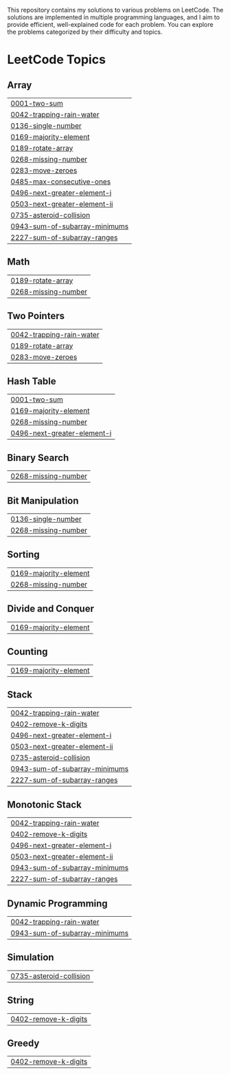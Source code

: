 This repository contains my solutions to various problems on LeetCode. The solutions are implemented in multiple programming languages, and I aim to provide efficient, well-explained code for each problem. You can explore the problems categorized by their difficulty and topics.

<!---LeetCode Topics Start-->
# LeetCode Topics
## Array
|  |
| ------- |
| [0001-two-sum](https://github.com/AnishaKumari82/leetcode/tree/master/0001-two-sum) |
| [0042-trapping-rain-water](https://github.com/AnishaKumari82/leetcode/tree/master/0042-trapping-rain-water) |
| [0136-single-number](https://github.com/AnishaKumari82/leetcode/tree/master/0136-single-number) |
| [0169-majority-element](https://github.com/AnishaKumari82/leetcode/tree/master/0169-majority-element) |
| [0189-rotate-array](https://github.com/AnishaKumari82/leetcode/tree/master/0189-rotate-array) |
| [0268-missing-number](https://github.com/AnishaKumari82/leetcode/tree/master/0268-missing-number) |
| [0283-move-zeroes](https://github.com/AnishaKumari82/leetcode/tree/master/0283-move-zeroes) |
| [0485-max-consecutive-ones](https://github.com/AnishaKumari82/leetcode/tree/master/0485-max-consecutive-ones) |
| [0496-next-greater-element-i](https://github.com/AnishaKumari82/leetcode/tree/master/0496-next-greater-element-i) |
| [0503-next-greater-element-ii](https://github.com/AnishaKumari82/leetcode/tree/master/0503-next-greater-element-ii) |
| [0735-asteroid-collision](https://github.com/AnishaKumari82/leetcode/tree/master/0735-asteroid-collision) |
| [0943-sum-of-subarray-minimums](https://github.com/AnishaKumari82/leetcode/tree/master/0943-sum-of-subarray-minimums) |
| [2227-sum-of-subarray-ranges](https://github.com/AnishaKumari82/leetcode/tree/master/2227-sum-of-subarray-ranges) |
## Math
|  |
| ------- |
| [0189-rotate-array](https://github.com/AnishaKumari82/leetcode/tree/master/0189-rotate-array) |
| [0268-missing-number](https://github.com/AnishaKumari82/leetcode/tree/master/0268-missing-number) |
## Two Pointers
|  |
| ------- |
| [0042-trapping-rain-water](https://github.com/AnishaKumari82/leetcode/tree/master/0042-trapping-rain-water) |
| [0189-rotate-array](https://github.com/AnishaKumari82/leetcode/tree/master/0189-rotate-array) |
| [0283-move-zeroes](https://github.com/AnishaKumari82/leetcode/tree/master/0283-move-zeroes) |
## Hash Table
|  |
| ------- |
| [0001-two-sum](https://github.com/AnishaKumari82/leetcode/tree/master/0001-two-sum) |
| [0169-majority-element](https://github.com/AnishaKumari82/leetcode/tree/master/0169-majority-element) |
| [0268-missing-number](https://github.com/AnishaKumari82/leetcode/tree/master/0268-missing-number) |
| [0496-next-greater-element-i](https://github.com/AnishaKumari82/leetcode/tree/master/0496-next-greater-element-i) |
## Binary Search
|  |
| ------- |
| [0268-missing-number](https://github.com/AnishaKumari82/leetcode/tree/master/0268-missing-number) |
## Bit Manipulation
|  |
| ------- |
| [0136-single-number](https://github.com/AnishaKumari82/leetcode/tree/master/0136-single-number) |
| [0268-missing-number](https://github.com/AnishaKumari82/leetcode/tree/master/0268-missing-number) |
## Sorting
|  |
| ------- |
| [0169-majority-element](https://github.com/AnishaKumari82/leetcode/tree/master/0169-majority-element) |
| [0268-missing-number](https://github.com/AnishaKumari82/leetcode/tree/master/0268-missing-number) |
## Divide and Conquer
|  |
| ------- |
| [0169-majority-element](https://github.com/AnishaKumari82/leetcode/tree/master/0169-majority-element) |
## Counting
|  |
| ------- |
| [0169-majority-element](https://github.com/AnishaKumari82/leetcode/tree/master/0169-majority-element) |
## Stack
|  |
| ------- |
| [0042-trapping-rain-water](https://github.com/AnishaKumari82/leetcode/tree/master/0042-trapping-rain-water) |
| [0402-remove-k-digits](https://github.com/AnishaKumari82/leetcode/tree/master/0402-remove-k-digits) |
| [0496-next-greater-element-i](https://github.com/AnishaKumari82/leetcode/tree/master/0496-next-greater-element-i) |
| [0503-next-greater-element-ii](https://github.com/AnishaKumari82/leetcode/tree/master/0503-next-greater-element-ii) |
| [0735-asteroid-collision](https://github.com/AnishaKumari82/leetcode/tree/master/0735-asteroid-collision) |
| [0943-sum-of-subarray-minimums](https://github.com/AnishaKumari82/leetcode/tree/master/0943-sum-of-subarray-minimums) |
| [2227-sum-of-subarray-ranges](https://github.com/AnishaKumari82/leetcode/tree/master/2227-sum-of-subarray-ranges) |
## Monotonic Stack
|  |
| ------- |
| [0042-trapping-rain-water](https://github.com/AnishaKumari82/leetcode/tree/master/0042-trapping-rain-water) |
| [0402-remove-k-digits](https://github.com/AnishaKumari82/leetcode/tree/master/0402-remove-k-digits) |
| [0496-next-greater-element-i](https://github.com/AnishaKumari82/leetcode/tree/master/0496-next-greater-element-i) |
| [0503-next-greater-element-ii](https://github.com/AnishaKumari82/leetcode/tree/master/0503-next-greater-element-ii) |
| [0943-sum-of-subarray-minimums](https://github.com/AnishaKumari82/leetcode/tree/master/0943-sum-of-subarray-minimums) |
| [2227-sum-of-subarray-ranges](https://github.com/AnishaKumari82/leetcode/tree/master/2227-sum-of-subarray-ranges) |
## Dynamic Programming
|  |
| ------- |
| [0042-trapping-rain-water](https://github.com/AnishaKumari82/leetcode/tree/master/0042-trapping-rain-water) |
| [0943-sum-of-subarray-minimums](https://github.com/AnishaKumari82/leetcode/tree/master/0943-sum-of-subarray-minimums) |
## Simulation
|  |
| ------- |
| [0735-asteroid-collision](https://github.com/AnishaKumari82/leetcode/tree/master/0735-asteroid-collision) |
## String
|  |
| ------- |
| [0402-remove-k-digits](https://github.com/AnishaKumari82/leetcode/tree/master/0402-remove-k-digits) |
## Greedy
|  |
| ------- |
| [0402-remove-k-digits](https://github.com/AnishaKumari82/leetcode/tree/master/0402-remove-k-digits) |
<!---LeetCode Topics End-->